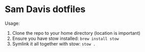 # Sam Davis dotfiles

Usage:

1. Clone the repo to your home directory (location is important)
1. Ensure you have stow installed: `brew install stow`
1. Symlink it all together with stow: `stow .`
